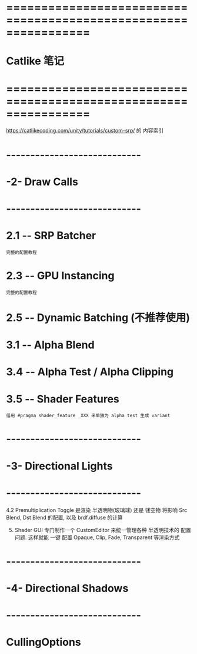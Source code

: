 # ================================================================ #
#            Catlike 笔记
# ================================================================ #

https://catlikecoding.com/unity/tutorials/custom-srp/
的 内容索引


# ---------------------------- #
# -2- Draw Calls
# ---------------------------- #

# 2.1 -- SRP Batcher
    完整的配置教程

# 2.3 -- GPU Instancing
    完整的配置教程

# 2.5 -- Dynamic Batching (不推荐使用)


# 3.1 -- Alpha Blend

# 3.4 -- Alpha Test / Alpha Clipping

# 3.5 -- Shader Features
    借用 #pragma shader_feature _XXX 来单独为 alpha test 生成 variant




# ---------------------------- #
# -3- Directional Lights
# ---------------------------- #


4.2 Premultiplication Toggle
    是渲染 半透明物(玻璃球) 还是 镂空物
    将影响 Src Blend, Dst Blend 的配置, 以及 brdf.diffuse 的计算


5. Shader GUI
    专门制作一个 CustomEditor 来统一管理各种 半透明技术的 配置问题.
    这样就能 一键 配置 Opaque, Clip, Fade, Transparent 等渲染方式




# ---------------------------- #
# -4- Directional Shadows
# ---------------------------- #



# CullingOptions
























